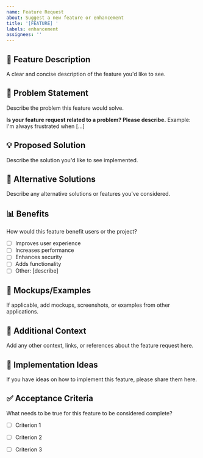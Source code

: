 ```yaml
---
name: Feature Request
about: Suggest a new feature or enhancement
title: '[FEATURE] '
labels: enhancement
assignees: ''
---
```


## 🚀 Feature Description

A clear and concise description of the feature you'd like to see.

## 🤔 Problem Statement

Describe the problem this feature would solve. 

**Is your feature request related to a problem? Please describe.**
Example: I'm always frustrated when [...]

## 💡 Proposed Solution

Describe the solution you'd like to see implemented.

## 🔄 Alternative Solutions

Describe any alternative solutions or features you've considered.

## 📊 Benefits

How would this feature benefit users or the project?

- [ ] Improves user experience
- [ ] Increases performance
- [ ] Enhances security
- [ ] Adds functionality
- [ ] Other: [describe]

## 🎨 Mockups/Examples

If applicable, add mockups, screenshots, or examples from other applications.

## 📝 Additional Context

Add any other context, links, or references about the feature request here.

## 🔧 Implementation Ideas

If you have ideas on how to implement this feature, please share them here.

## ✅ Acceptance Criteria

What needs to be true for this feature to be considered complete?

- [ ] Criterion 1
- [ ] Criterion 2
- [ ] Criterion 3

